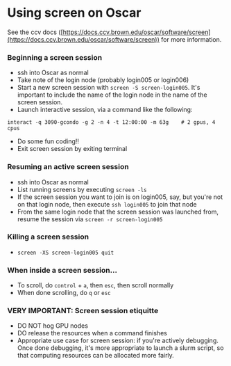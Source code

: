 # Using screen on Oscar

See the ccv docs ([https://docs.ccv.brown.edu/oscar/software/screen](https://docs.ccv.brown.edu/oscar/software/screen)) for more information. 

### Beginning a screen session

- ssh into Oscar as normal
- Take note of the login node (probably login005 or login006)
- Start a new screen session with ```screen -S screen-login005```. It's important to include the name of the login node in the name of the screen session.
- Launch interactive session, via a command like the following:
```
interact -q 3090-gcondo -g 2 -n 4 -t 12:00:00 -m 63g    # 2 gpus, 4 cpus
```
- Do some fun coding!!
- Exit screen session by exiting terminal

### Resuming an active screen session

- ssh into Oscar as normal
- List running screens by executing ```screen -ls```
- If the screen session you want to join is on login005, say, but you're not on that login node, then execute ```ssh login005``` to join that node
- From the same login node that the screen session was launched from, resume the session via ```screen -r screen-login005```

### Killing a screen session

- ```screen -XS screen-login005 quit```

### When inside a screen session...

- To scroll, do ```control``` + ```a```, then ```esc```, then scroll normally
- When done scrolling, do ```q``` or ```esc```

### VERY IMPORTANT: Screen session etiquitte

- DO NOT hog GPU nodes
- DO release the resources when a command finishes
- Appropriate use case for screen session: if you're actively debugging. Once done debugging, it's more appropriate to launch a slurm script, so that computing resources can be allocated more fairly.
